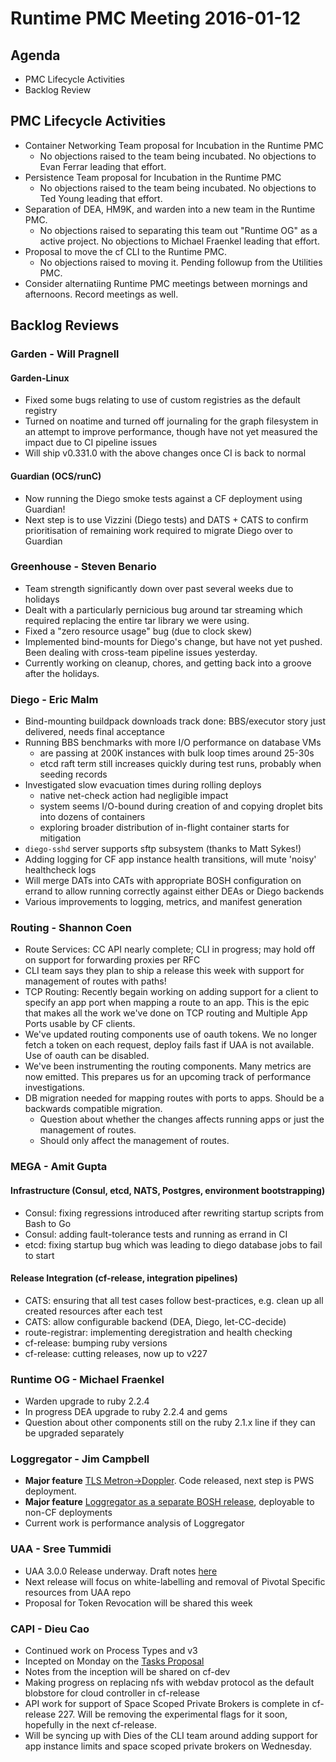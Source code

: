 # Runtime PMC Meeting 2016-01-12

## Agenda
* PMC Lifecycle Activities
* Backlog Review

## PMC Lifecycle Activities

- Container Networking Team proposal for Incubation in the Runtime PMC 
  - No objections raised to the team being incubated. No objections to Evan Ferrar leading that effort.
- Persistence Team proposal for Incubation in the Runtime PMC
  - No objections raised to the team being incubated. No objections to Ted Young leading that effort.
- Separation of DEA, HM9K, and warden into a new team in the Runtime PMC.
  - No objections raised to separating this team out "Runtime OG" as a active project. No objections to Michael Fraenkel leading that effort.
- Proposal to move the cf CLI to the Runtime PMC.
  - No objections raised to moving it. Pending followup from the Utilities PMC. 
- Consider alternatiing Runtime PMC meetings between mornings and afternoons. Record meetings as well.

## Backlog Reviews

### Garden - Will Pragnell

#### Garden-Linux

- Fixed some bugs relating to use of custom registries as the default registry
- Turned on noatime and turned off journaling for the graph filesystem in an attempt to improve performance, though have not yet measured the impact due to CI pipeline issues
- Will ship v0.331.0 with the above changes once CI is back to normal

#### Guardian (OCS/runC)

- Now running the Diego smoke tests against a CF deployment using Guardian!
- Next step is to use Vizzini (Diego tests) and DATS + CATS to confirm prioritisation of remaining work required to migrate Diego over to Guardian

### Greenhouse - Steven Benario
- Team strength significantly down over past several weeks due to holidays
- Dealt with a particularly pernicious bug around tar streaming which required replacing the entire tar library we were using.
- Fixed a "zero resource usage" bug (due to clock skew)
- Implemented bind-mounts for Diego's change, but have not yet pushed. Been dealing with cross-team pipeline issues yesterday.
- Currently working on cleanup, chores, and getting back into a groove after the holidays.

### Diego - Eric Malm

- Bind-mounting buildpack downloads track done: BBS/executor story just delivered, needs final acceptance
- Running BBS benchmarks with more I/O performance on database VMs
	- are passing at 200K instances with bulk loop times around 25-30s
	- etcd raft term still increases quickly during test runs, probably when seeding records
- Investigated slow evacuation times during rolling deploys
	- native net-check action had negligible impact
	- system seems I/O-bound during creation of and copying droplet bits into dozens of containers
	- exploring broader distribution of in-flight container starts for mitigation
- `diego-sshd` server supports sftp subsystem (thanks to Matt Sykes!)
- Adding logging for CF app instance health transitions, will mute 'noisy' healthcheck logs
- Will merge DATs into CATs with appropriate BOSH configuration on errand to allow running correctly against either DEAs or Diego backends
- Various improvements to logging, metrics, and manifest generation


### Routing - Shannon Coen

- Route Services: CC API nearly complete; CLI in progress; may hold off on support for forwarding proxies per RFC
- CLI team says they plan to ship a release this week with support for management of routes with paths! 
- TCP Routing: Recently begain working on adding support for a client to specify an app port when mapping a route to an app. This is the epic that makes all the work we've done on TCP routing and Multiple App Ports usable by CF clients. 
- We've updated routing components use of oauth tokens. We no longer fetch a token on each request, deploy fails fast if UAA is not available. Use of oauth can be disabled.
- We've been instrumenting the routing components. Many metrics are now emitted. This prepares us for an upcoming track of performance investigations.
- DB migration needed for mapping routes with ports to apps. Should be a backwards compatible migration.  
  - Question about whether the changes affects running apps or just the management of routes.  
  - Should only affect the management of routes.

### MEGA - Amit Gupta

#### Infrastructure (Consul, etcd, NATS, Postgres, environment bootstrapping)
- Consul: fixing regressions introduced after rewriting startup scripts from Bash to Go
- Consul: adding fault-tolerance tests and running as errand in CI
- etcd: fixing startup bug which was leading to diego database jobs to fail to start

#### Release Integration (cf-release, integration pipelines)
- CATS: ensuring that all test cases follow best-practices, e.g. clean up all created resources after each test
- CATS: allow configurable backend (DEA, Diego, let-CC-decide)
- route-registrar: implementing deregistration and health checking
- cf-release: bumping ruby versions
- cf-release: cutting releases, now up to v227

### Runtime OG - Michael Fraenkel
- Warden upgrade to ruby 2.2.4
- In progress DEA upgrade to ruby 2.2.4 and gems
- Question about other components still on the ruby 2.1.x line if they can be upgraded separately

### Loggregator - Jim Campbell
 - **Major feature** [TLS Metron->Doppler](https://github.com/cloudfoundry/loggregator/#enabling-tls-between-metron-and-doppler). Code released, next step is PWS deployment.
 - **Major feature** [Loggregator as a separate BOSH release](https://github.com/cloudfoundry/loggregator/#loggregator-as-a-separate-release), deployable to non-CF deployments
 - Current work is performance analysis of Loggregator

### UAA - Sree Tummidi
 - UAA 3.0.0 Release underway. Draft notes [here](https://github.com/cloudfoundry/uaa/releases/tag/untagged-e01db4906f86c447f7f0)
 - Next release will focus on white-labelling and removal of Pivotal Specific resources from UAA repo
 - Proposal for Token Revocation will be shared this week
 

### CAPI - Dieu Cao
 - Continued work on Process Types and v3
 - Incepted on Monday on the [Tasks Proposal](https://docs.google.com/document/d/1CCHDUa2UWRjXkxEdksX4M9BGQ8hBqiMys46wxeF5XE4/edit?usp=sharing)
 - Notes from the inception will be shared on cf-dev
 - Making progress on replacing nfs with webdav protocol as the default blobstore for cloud controller in cf-release
 - API work for support of Space Scoped Private Brokers is complete in cf-release 227.  Will be removing the experimental flags for it soon, hopefully in the next cf-release.
 - Will be syncing up with Dies of the CLI team around adding support for app instance limits and space scoped private brokers on Wednesday.

